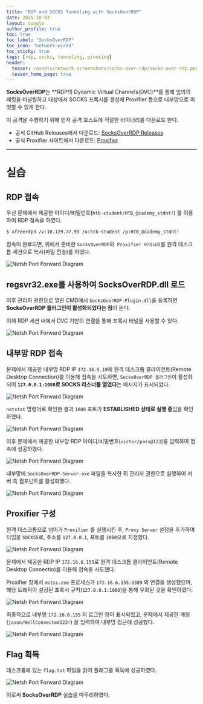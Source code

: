```yaml
---
title: "RDP and SOCKS Tunneling with SocksOverRDP"
date: 2025-10-03
layout: single
author_profile: true
toc: true
toc_label: "SocksOverRDP"
toc_icon: "network-wired"
toc_sticky: true
tags: [rdp, socks, tunneling, pivoting]
header:
  teaser: /assets/network-screenshots/socks-over-rdp/socks-over-rdp.png
  teaser_home_page: true
---
```


**SocksOverRDP**는 **RDP의 Dynamic Virtual Channels(DVC)**를 통해 임의의 패킷을 터널링하고 대상에서 SOCKS 프록시를 생성해 Proxifier 등으로 내부망으로 피벗할 수 있게 한다.

이 공격을 수행하기 위해 먼저 공격 호스트에 적절한 바이너리를 다운로드 한다.
- 공식 GitHub Releases에서 다운로드: [SocksOverRDP Releases](https://github.com/nccgroup/SocksOverRDP/releases)
- 공식 Proxifier 사이트에서 다운로드: [Proxifier](https://www.proxifier.com/download/#win-tab)  

---

# 실습

## RDP 접속

우선 문제에서 제공한 아이디/비밀번호(`htb-student/HTB_@cademy_stdnt!`) 를 이용하여 RDP 접속을 하였다.

```bash
$ xfreerdp3 /v:10.129.77.99 /u:htb-student /p:HTB_@cademy_stdnt! 
```

접속이 완료되면, 위에서 준비한 `SocksOverRDP`와` Proxifier 바이너리`를 원격 데스크톱 세션으로 복사(파일 전송)를 하였다.

![Netsh Port Forward Diagram](/assets/network-screenshots/socks-over-rdp/copy.png)

## regsvr32.exe를 사용하여 SocksOverRDP.dll 로드

이후 관리자 권한으로 열린 CMD에서 `SocksOverRDP-Plugin.dll`을 등록하면 **SocksOverRDP 플러그인이 활성화되었다는 창**이 뜬다. 

이제 RDP 세션 내에서 DVC 기반의 연결을 통해 프록시 터널을 사용할 수 있다.

![Netsh Port Forward Diagram](/assets/network-screenshots/socks-over-rdp/plugin-success.png)

## 내부망 RDP 접속

문제에서 제공한 내부망 RDP IP `172.16.5.19`에 원격 데스크톱 클라이언트(Remote Desktop Connection)를 이용해 접속을 시도하면, `SocksOverRDP 플러그인`이 활성화되어 **`127.0.0.1:1080`로 SOCKS 리스너를 열었다**는 메시지가 표시되었다.

![Netsh Port Forward Diagram](/assets/network-screenshots/socks-over-rdp/port-1080.png)

`netstat` 명령어로 확인한 결과 `1080` 포트가 **ESTABLISHED 상태로 실행 중**임을 확인하였다.

![Netsh Port Forward Diagram](/assets/network-screenshots/socks-over-rdp/netstat.png)

이후 문제에서 제공한 내부망 RDP 아이디/비밀번호(`victor/pass@123`)을 입력하여 접속에 성공하였다.

![Netsh Port Forward Diagram](/assets/network-screenshots/socks-over-rdp/victor-connect.png)

내부망에 `SocksOverRDP-Server.exe` 파일을 복사한 뒤 관리자 권한으로 실행하여 서버 측 컴포넌트를 활성화했다.

![Netsh Port Forward Diagram](/assets/network-screenshots/socks-over-rdp/server-connect.png)

## Proxifier 구성

원격 데스크톱으로 넘어가 `Proxifier` 를 실행시킨 후, `Proxy Server` 설정을 추가하여 타입을 `SOCKS5`로, 주소를 `127.0.0.1`, 포트를 `1080`으로 지정했다.

![Netsh Port Forward Diagram](/assets/network-screenshots/socks-over-rdp/proxy-server.png)

문제에서 제공한 RDP IP `172.16.6.155`로 원격 데스크톱 클라이언트(Remote Desktop Connectio)를 이용해 접속을 시도했다.

Proxifier 창에서 `mstsc.exe` 프로세스가 `172.16.6.155:3389` 의 연결을 생성했으며, 해당 트래픽이 설정된 프록시 규칙(`127.0.0.1:1080`)을 통해 우회된 것을 확인하였다.

![Netsh Port Forward Diagram](/assets/network-screenshots/socks-over-rdp/mstsc.png)

최종적으로 내부망 `172.16.6.155` 의 로그인 창이 표시되었고, 문제에서 제공한 계정(`jason/WellConnected123!`) 을 입력하여 내부망 접근에 성공했다.

![Netsh Port Forward Diagram](/assets/network-screenshots/socks-over-rdp/rdp-connect.png)

## Flag 획득

데스크톱에 있는 `flag.txt` 파일을 읽어 플래그를 획득에 성공하였다.

![Netsh Port Forward Diagram](/assets/network-screenshots/socks-over-rdp/flag.png)

이로써 **SocksOverRDP** 실습을 마무리하였다.






